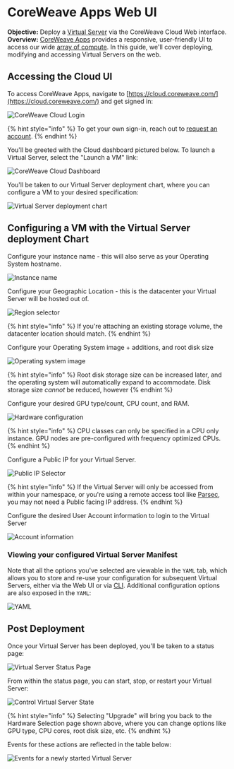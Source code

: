 # CoreWeave Apps Web UI

**Objective:** Deploy a [Virtual Server](../getting-started.md) via the CoreWeave Cloud Web interface.  
**Overview:** [CoreWeave Apps](https://apps.coreweave.com/) provides a responsive, user-friendly UI to access our wide [array of compute](https://www.coreweave.com/pricing). In this guide, we'll cover deploying, modifying and accessing Virtual Servers on the web. 

## Accessing the Cloud UI

To access CoreWeave Apps, navigate to [https://cloud.coreweave.com/](https://cloud.coreweave.com/) and get signed in:

![CoreWeave Cloud Login](../../.gitbook/assets/image%20%2842%29.png)

{% hint style="info" %}
To get your own sign-in, reach out to [request an account](https://cloud.coreweave.com/request-account).
{% endhint %}

You'll be greeted with the Cloud dashboard pictured below. To launch a Virtual Server, select the "Launch a VM" link:

![CoreWeave Cloud Dashboard](../../.gitbook/assets/image%20%2815%29.png)

You'll be taken to our Virtual Server deployment chart, where you can configure a VM to your desired specification:

![Virtual Server deployment chart](../../.gitbook/assets/image%20%2828%29.png)

## Configuring a VM with the Virtual Server deployment Chart

Configure your instance name - this will also serve as your Operating System hostname.

![Instance name](../../.gitbook/assets/image%20%2838%29.png)

Configure your Geographic Location - this is the datacenter your Virtual Server will be hosted out of.

![Region selector](../../.gitbook/assets/image%20%2831%29.png)

{% hint style="info" %}
If you're attaching an existing storage volume, the datacenter location should match.
{% endhint %}

Configure your Operating System image + additions, and root disk size

![Operating system image](../../.gitbook/assets/image%20%2817%29.png)

{% hint style="info" %}
Root disk storage size can be increased later, and the operating system will automatically expand to accommodate. Disk storage size _cannot_ be reduced, however
{% endhint %}

Configure your desired GPU type/count, CPU count, and RAM. 

![Hardware configuration](../../.gitbook/assets/image%20%2850%29.png)

{% hint style="info" %}
CPU classes can only be specified in a CPU only instance. GPU nodes are pre-configured with frequency optimized CPUs.
{% endhint %}

Configure a Public IP for your Virtual Server.

![Public IP Selector](../../.gitbook/assets/image%20%2853%29.png)

{% hint style="info" %}
If the Virtual Server will only be accessed from within your namespace, or you're using a remote access tool like [Parsec](https://parsec.app/), you may not need a Public facing IP address.
{% endhint %}

Configure the desired User Account information to login to the Virtual Server

![Account information](../../.gitbook/assets/image%20%2848%29.png)

### Viewing your configured Virtual Server Manifest

Note that all the options you've selected are viewable in the `YAML` tab, which allows you to store and re-use your configuration for subsequent Virtual Servers, either via the Web UI or via [CLI](kubectl.md). Additional configuration options are also exposed in the `YAML`:

![YAML](../../.gitbook/assets/image%20%2846%29.png)

## Post Deployment

Once your Virtual Server has been deployed, you'll be taken to a status page:

![Virtual Server Status Page](../../.gitbook/assets/image%20%2841%29.png)

From within the status page, you can start, stop, or restart your Virtual Server:

![Control Virtual Server State](../../.gitbook/assets/image%20%2851%29.png)

{% hint style="info" %}
Selecting "Upgrade" will bring you back to the Hardware Selection page shown above, where you can change options like GPU type, CPU cores, root disk size, etc.
{% endhint %}

Events for these actions are reflected in the table below:

![Events for a newly started Virtual Server](../../.gitbook/assets/image%20%2852%29.png)



